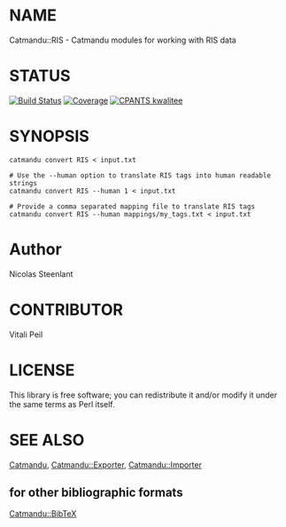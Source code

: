 # NAME

Catmandu::RIS -  Catmandu modules for working with RIS data

# STATUS

[![Build Status](https://travis-ci.org/LibreCat/Catmandu-RIS.svg?branch=master)](https://travis-ci.org/LibreCat/Catmandu-RIS)
[![Coverage](https://coveralls.io/repos/LibreCat/Catmandu-RIS/badge.png?branch=master)](https://coveralls.io/r/LibreCat/Catmandu-RIS)
[![CPANTS kwalitee](http://cpants.cpanauthors.org/dist/Catmandu-RIS.png)](http://cpants.cpanauthors.org/dist/Catmandu-RIS)

# SYNOPSIS

    catmandu convert RIS < input.txt
    
    # Use the --human option to translate RIS tags into human readable strings
    catmandu convert RIS --human 1 < input.txt

    # Provide a comma separated mapping file to translate RIS tags
    catmandu convert RIS --human mappings/my_tags.txt < input.txt

# Author

Nicolas Steenlant

# CONTRIBUTOR

Vitali Peil

# LICENSE

This library is free software; you can redistribute it and/or modify
it under the same terms as Perl itself.

# SEE ALSO

[Catmandu](https://metacpan.org/pod/Catmandu), [Catmandu::Exporter](https://metacpan.org/pod/Catmandu::Exporter), [Catmandu::Importer](https://metacpan.org/pod/Catmandu::Importer)

## for other bibliographic formats

[Catmandu::BibTeX](https://metacpan.org/pod/Catmandu::BibTeX)

